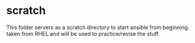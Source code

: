 # scratch

This folder servers as a scratch directory to start ansible from beginning.
taken from RHEL and will be used to practice/revise the stuff. 

